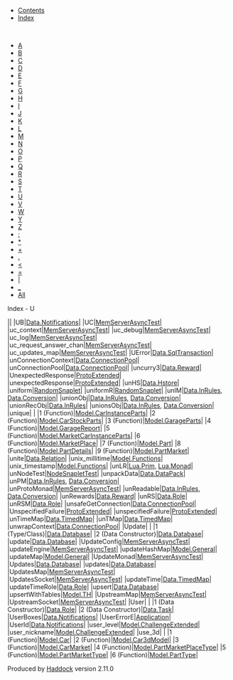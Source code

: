 -   [Contents](index.html)
-   [Index](doc-index.html)

 

-   [A](doc-index-A.html)
-   [B](doc-index-B.html)
-   [C](doc-index-C.html)
-   [D](doc-index-D.html)
-   [E](doc-index-E.html)
-   [F](doc-index-F.html)
-   [G](doc-index-G.html)
-   [H](doc-index-H.html)
-   [I](doc-index-I.html)
-   [J](doc-index-J.html)
-   [K](doc-index-K.html)
-   [L](doc-index-L.html)
-   [M](doc-index-M.html)
-   [N](doc-index-N.html)
-   [O](doc-index-O.html)
-   [P](doc-index-P.html)
-   [Q](doc-index-Q.html)
-   [R](doc-index-R.html)
-   [S](doc-index-S.html)
-   [T](doc-index-T.html)
-   [U](doc-index-U.html)
-   [V](doc-index-V.html)
-   [W](doc-index-W.html)
-   [Y](doc-index-Y.html)
-   [Z](doc-index-Z.html)
-   [:](doc-index-58.html)
-   [\*](doc-index-42.html)
-   [+](doc-index-43.html)
-   [.](doc-index-46.html)
-   [\<](doc-index-60.html)
-   [=](doc-index-61.html)
-   [|](doc-index-124.html)
-   [\_](doc-index-95.html)
-   [All](doc-index-All.html)

Index - U

||
|UB|[Data.Notifications](Data-Notifications.html#v:UB)|
|UC|[MemServerAsyncTest](MemServerAsyncTest.html#v:UC)|
|uc\_context|[MemServerAsyncTest](MemServerAsyncTest.html#v:uc_context)|
|uc\_debug|[MemServerAsyncTest](MemServerAsyncTest.html#v:uc_debug)|
|uc\_log|[MemServerAsyncTest](MemServerAsyncTest.html#v:uc_log)|
|uc\_request\_answer\_chan|[MemServerAsyncTest](MemServerAsyncTest.html#v:uc_request_answer_chan)|
|uc\_updates\_map|[MemServerAsyncTest](MemServerAsyncTest.html#v:uc_updates_map)|
|UError|[Data.SqlTransaction](Data-SqlTransaction.html#v:UError)|
|unConnectionContext|[Data.ConnectionPool](Data-ConnectionPool.html#v:unConnectionContext)|
|unConnectionPool|[Data.ConnectionPool](Data-ConnectionPool.html#v:unConnectionPool)|
|uncurry3|[Data.Reward](Data-Reward.html#v:uncurry3)|
|UnexpectedResponse|[ProtoExtended](ProtoExtended.html#v:UnexpectedResponse)|
|unexpectedResponse|[ProtoExtended](ProtoExtended.html#v:unexpectedResponse)|
|unHS|[Data.Hstore](Data-Hstore.html#v:unHS)|
|uniform|[RandomSnaplet](RandomSnaplet.html#v:uniform)|
|uniformR|[RandomSnaplet](RandomSnaplet.html#v:uniformR)|
|unIM|[Data.InRules](Data-InRules.html#v:unIM), [Data.Conversion](Data-Conversion.html#v:unIM)|
|unionObj|[Data.InRules](Data-InRules.html#v:unionObj), [Data.Conversion](Data-Conversion.html#v:unionObj)|
|unionRecObj|[Data.InRules](Data-InRules.html#v:unionRecObj)|
|unionsObj|[Data.InRules](Data-InRules.html#v:unionsObj), [Data.Conversion](Data-Conversion.html#v:unionsObj)|
|unique| |
|1 (Function)|[Model.CarInstanceParts](Model-CarInstanceParts.html#v:unique)|
|2 (Function)|[Model.CarStockParts](Model-CarStockParts.html#v:unique)|
|3 (Function)|[Model.GarageParts](Model-GarageParts.html#v:unique)|
|4 (Function)|[Model.GarageReport](Model-GarageReport.html#v:unique)|
|5 (Function)|[Model.MarketCarInstanceParts](Model-MarketCarInstanceParts.html#v:unique)|
|6 (Function)|[Model.MarketPlace](Model-MarketPlace.html#v:unique)|
|7 (Function)|[Model.Part](Model-Part.html#v:unique)|
|8 (Function)|[Model.PartDetails](Model-PartDetails.html#v:unique)|
|9 (Function)|[Model.PartMarket](Model-PartMarket.html#v:unique)|
|unite|[Data.Relation](Data-Relation.html#v:unite)|
|unix\_millitime|[Model.Functions](Model-Functions.html#v:unix_millitime)|
|unix\_timestamp|[Model.Functions](Model-Functions.html#v:unix_timestamp)|
|unLR|[Lua.Prim](Lua-Prim.html#v:unLR), [Lua.Monad](Lua-Monad.html#v:unLR)|
|unNodeTest|[NodeSnapletTest](NodeSnapletTest.html#v:unNodeTest)|
|unpackData|[Data.DataPack](Data-DataPack.html#v:unpackData)|
|unPM|[Data.InRules](Data-InRules.html#v:unPM), [Data.Conversion](Data-Conversion.html#v:unPM)|
|unProtoMonad|[MemServerAsyncTest](MemServerAsyncTest.html#v:unProtoMonad)|
|unReadable|[Data.InRules](Data-InRules.html#v:unReadable), [Data.Conversion](Data-Conversion.html#v:unReadable)|
|unRewards|[Data.Reward](Data-Reward.html#v:unRewards)|
|unRS|[Data.Role](Data-Role.html#v:unRS)|
|unRSM|[Data.Role](Data-Role.html#v:unRSM)|
|unsafeGetConnection|[Data.ConnectionPool](Data-ConnectionPool.html#v:unsafeGetConnection)|
|UnspecifiedFailure|[ProtoExtended](ProtoExtended.html#v:UnspecifiedFailure)|
|unspecifiedFailure|[ProtoExtended](ProtoExtended.html#v:unspecifiedFailure)|
|unTimeMap|[Data.TimedMap](Data-TimedMap.html#v:unTimeMap)|
|unTMap|[Data.TimedMap](Data-TimedMap.html#v:unTMap)|
|unwrapContext|[Data.ConnectionPool](Data-ConnectionPool.html#v:unwrapContext)|
|Update| |
|1 (Type/Class)|[Data.Database](Data-Database.html#t:Update)|
|2 (Data Constructor)|[Data.Database](Data-Database.html#v:Update)|
|update|[Data.Database](Data-Database.html#v:update)|
|UpdateConfig|[MemServerAsyncTest](MemServerAsyncTest.html#t:UpdateConfig)|
|updateEngine|[MemServerAsyncTest](MemServerAsyncTest.html#v:updateEngine)|
|updateHashMap|[Model.General](Model-General.html#v:updateHashMap)|
|updateMap|[Model.General](Model-General.html#v:updateMap)|
|UpdateMonad|[MemServerAsyncTest](MemServerAsyncTest.html#t:UpdateMonad)|
|Updates|[Data.Database](Data-Database.html#v:Updates)|
|updates|[Data.Database](Data-Database.html#v:updates)|
|UpdatesMap|[MemServerAsyncTest](MemServerAsyncTest.html#t:UpdatesMap)|
|UpdatesSocket|[MemServerAsyncTest](MemServerAsyncTest.html#t:UpdatesSocket)|
|updateTime|[Data.TimedMap](Data-TimedMap.html#v:updateTime)|
|updateTimeRole|[Data.Role](Data-Role.html#v:updateTimeRole)|
|upsert|[Data.Database](Data-Database.html#v:upsert)|
|upsertWithTables|[Model.TH](Model-TH.html#v:upsertWithTables)|
|UpstreamMap|[MemServerAsyncTest](MemServerAsyncTest.html#t:UpstreamMap)|
|UpstreamSocket|[MemServerAsyncTest](MemServerAsyncTest.html#t:UpstreamSocket)|
|User| |
|1 (Data Constructor)|[Data.Role](Data-Role.html#v:User)|
|2 (Data Constructor)|[Data.Task](Data-Task.html#v:User)|
|UserBoxes|[Data.Notifications](Data-Notifications.html#t:UserBoxes)|
|UserErrorE|[Application](Application.html#v:UserErrorE)|
|UserId|[Data.Notifications](Data-Notifications.html#t:UserId)|
|user\_level|[Model.ChallengeExtended](Model-ChallengeExtended.html#v:user_level)|
|user\_nickname|[Model.ChallengeExtended](Model-ChallengeExtended.html#v:user_nickname)|
|use\_3d| |
|1 (Function)|[Model.Car](Model-Car.html#v:use_3d)|
|2 (Function)|[Model.Car3dModel](Model-Car3dModel.html#v:use_3d)|
|3 (Function)|[Model.CarMarket](Model-CarMarket.html#v:use_3d)|
|4 (Function)|[Model.PartMarketPlaceType](Model-PartMarketPlaceType.html#v:use_3d)|
|5 (Function)|[Model.PartMarketType](Model-PartMarketType.html#v:use_3d)|
|6 (Function)|[Model.PartType](Model-PartType.html#v:use_3d)|

Produced by [Haddock](http://www.haskell.org/haddock/) version 2.11.0
